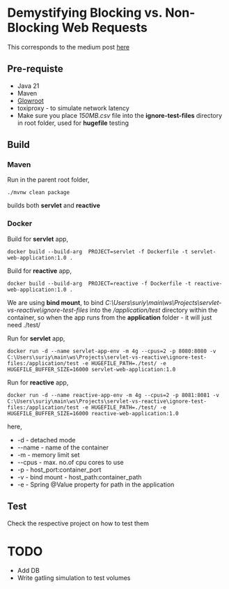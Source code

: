 # Demystifying Blocking vs. Non-Blocking Web Requests

This corresponds to the medium post [here](https://medium.com/p/ef95ca9f02b7/edit)


## Pre-requiste

- Java 21
- Maven
- [Glowroot](https://glowroot.org/)
- toxiproxy - to simulate network latency
- Make sure you place *150MB.csv* file into the **ignore-test-files** directory in root folder, used for **hugefile** testing

## Build

### Maven

Run in the parent root folder,
```
./mvnw clean package
```
builds both **servlet** and **reactive**

### Docker

Build for **servlet** app,
```
docker build --build-arg  PROJECT=servlet -f Dockerfile -t servlet-web-application:1.0 .
```

Build for **reactive** app,
```
docker build --build-arg  PROJECT=reactive -f Dockerfile -t reactive-web-application:1.0 .
```

We are using **bind mount**, to bind *C:\Users\suriy\main\ws\Projects\servlet-vs-reactive\ignore-test-files* into the */application/test* directory within the container,
so when the app runs from the **application** folder - it will just need ./test/

Run for **servlet** app,
```
docker run -d --name servlet-app-env -m 4g --cpus=2 -p 8080:8080 -v C:\Users\suriy\main\ws\Projects\servlet-vs-reactive\ignore-test-files:/application/test -e HUGEFILE_PATH=./test/ -e HUGEFILE_BUFFER_SIZE=16000 servlet-web-application:1.0
```

Run for **reactive** app,
```
docker run -d --name reactive-app-env -m 4g --cpus=2 -p 8081:8081 -v C:\Users\suriy\main\ws\Projects\servlet-vs-reactive\ignore-test-files:/application/test -e HUGEFILE_PATH=./test/ -e HUGEFILE_BUFFER_SIZE=16000 reactive-web-application:1.0
```
here,

- -d - detached mode
- --name - name of the container
- -m - memory limit set
- --cpus - max. no.of cpu cores to use
- -p - host_port:container_port
- -v - bind mount - host_path:container_path
- -e - Spring @Value property for path in the application

## Test

Check the respective project on how to test them


# TODO

- Add DB
- Write gatling simulation to test volumes

